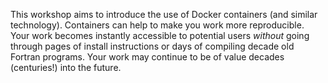 This workshop aims to introduce the use of Docker containers (and similar technology). Containers
can help to make you work more reproducible. Your work becomes instantly accessible to potential
users *without* going through pages of install instructions or days of compiling decade old Fortran
programs. Your work may continue to be of value decades (centuries!) into the future.
